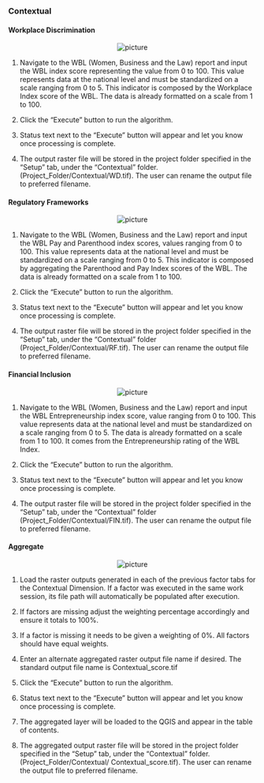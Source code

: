 ### Contextual

#### Workplace Discrimination

<p align="center">
  <img src="https://github.com/worldbank/GEEST/raw/main/docs/pictures/WD.jpg" alt="picture">
</p>

1.	Navigate to the WBL (Women, Business and the Law) report and input the WBL index score representing the value from 0 to 100. This value represents data at the national level and must be standardized on a scale ranging from 0 to 5. This indicator is composed by the Workplace Index score of the WBL. The data is already formatted on a scale from 1 to 100.

2.	Click the “Execute” button to run the algorithm.

3.	Status text next to the “Execute” button will appear and let you know once processing is complete.

4.	The output raster file will be stored in the project folder specified in the “Setup” tab, under the “Contextual” folder. (Project_Folder/Contextual/WD.tif). The user can rename the output file to preferred filename.


#### Regulatory Frameworks

<p align="center">
  <img src="https://github.com/worldbank/GEEST/raw/main/docs/pictures/RF.jpg" alt="picture">
</p>

1.	Navigate to the WBL (Women, Business and the Law) report and input the WBL Pay and Parenthood index scores, values ranging from 0 to 100. This value represents data at the national level and must be standardized on a scale ranging from 0 to 5. This indicator is composed by aggregating the Parenthood and Pay Index scores of the WBL. The data is already formatted on a scale from 1 to 100.

2.	Click the “Execute” button to run the algorithm.

3.	Status text next to the “Execute” button will appear and let you know once processing is complete.

4.	The output raster file will be stored in the project folder specified in the “Setup” tab, under the “Contextual” folder (Project_Folder/Contextual/RF.tif). The user can rename the output file to preferred filename.

#### Financial Inclusion

<p align="center">
  <img src="https://github.com/worldbank/GEEST/raw/main/docs/pictures/FI.jpg" alt="picture">
</p>

1.	Navigate to the WBL (Women, Business and the Law) report and input the WBL Entrepreneurship index score, value ranging from 0 to 100. This value represents data at the national level and must be standardized on a scale ranging from 0 to 5. The data is already formatted on a scale from 1 to 100. It comes from the Entrepreneurship rating of the WBL Index.

2.	Click the “Execute” button to run the algorithm.

3.	Status text next to the “Execute” button will appear and let you know once processing is complete.

4.	The output raster file will be stored in the project folder specified in the “Setup” tab, under the “Contextual” folder (Project_Folder/Contextual/FIN.tif). The user can rename the output file to preferred filename.

#### Aggregate

<p align="center">
  <img src="https://github.com/worldbank/GEEST/raw/main/docs/pictures/WDAG.jpg" alt="picture">
</p>

1.	Load the raster outputs generated in each of the previous factor tabs for the Contextual Dimension.
If a factor was executed in the same work session, its file path will automatically be populated after execution.

2.	If factors are missing adjust the weighting percentage accordingly and ensure it totals to 100%.

3.	If a factor is missing it needs to be given a weighting of 0%. All factors should have equal weights.

4.	Enter an alternate aggregated raster output file name if desired. The standard output file name is Contextual_score.tif

5.	Click the “Execute” button to run the algorithm.

6.	Status text next to the “Execute” button will appear and let you know once processing is complete.

7.	The aggregated layer will be loaded to the QGIS and appear in the table of contents.

8.	The aggregated output raster file will be stored in the project folder specified in the “Setup” tab, under the “Contextual” folder. (Project_Folder/Contextual/ Contextual_score.tif). The user can rename the output file to preferred filename.